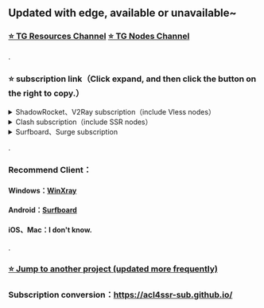 ## Updated with edge, available or unavailable~
### [⭐️ TG Resources Channel](https://t.me/yzc020) [⭐️ TG Nodes Channel](https://t.me/yzcjd)

.

### ⭐️ subscription link（Click expand, and then click the button on the right to copy.）

<details>
<summary> ShadowRocket、V2Ray subscription（include Vless nodes）</summary>

```
https://raw.githubusercontent.com/yzcjd/jiedian_v6/main/aabaaaba
```
</details>

<details>
<summary>Clash subscription（include SSR nodes） </summary>

```
https://api.dler.io/sub?target=clash&url=https://raw.githubusercontent.com/yzcjd/jiedian_v6/main/aabaaaba&config=https%3A%2F%2Fraw.githubusercontent.com%2Fyzcjd%2Fproxy-rules%2Fmain%2Fclash.ini&filename=%E7%94%B5%E6%8A%A5%40yzcjd&emoji=true&list=false&udp=true&tfo=false&scv=true&fdn=true&sort=true
```
</details>

<details>
<summary>Surfboard、Surge subscription </summary>

```
https://api.dler.io/sub?target=surfboard&url=https://raw.githubusercontent.com/yzcjd/jiedian_v6/main/aabaaaba&config=https%3A%2F%2Fraw.githubusercontent.com%2Fyzcjd%2Fproxy-rules%2Fmain%2Fsurfboard.ini&filename=%E7%94%B5%E6%8A%A5%40yzcjd&emoji=true&list=false&udp=true&tfo=false&scv=true&fdn=true&sort=false
```
</details>

.

### Recommend Client：
#### Windows：[WinXray](https://github.com/woohong666/win-xray)
#### Android：[Surfboard](https://t.me/surfboardnews)
#### iOS、Mac：I don't know.

.
### [⭐️ Jump to another project (updated more frequently)](https://apps.apple.com/cn/app/%E5%9B%BD%E5%AE%B6%E5%8F%8D%E8%AF%88%E4%B8%AD%E5%BF%83/id1552823102)

### Subscription conversion：https://acl4ssr-sub.github.io/
